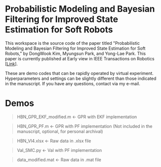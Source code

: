 # Probabilistic Modeling and Bayesian Filtering for Improved State Estimation for Soft Robots
This workspace is the source code of the paper titled "Probabilistic Modeling and Bayesian Filtering for Improved State Estimation for Soft Robots," by DongWook Kim, Myungsun Park, and Yong-Lae Park. This paper is currently published at Early view in IEEE Transactions on Robotics [<a href="https://ieeexplore.ieee.org/document/9380198">Link</a>].

These are demo codes that can be rapidly operated by virtual experiment. Hyperparameters and settings can be slightly different than those indicated in the manuscript.
If you have any questions, contact via my e-mail.

# Demos
> HBN_GPR_EKF_modified.m	<- GPR with EKF implementation

> HBN_GPR_PF.m	<- GPR with PF implementation (Not included in the manuscript, optional, for personal archival)

> HBN_VI4.xlsx	<- Raw data in .xlsx file

> VaI_SMC.py	<- VaI with PF implementation

> data_modified.mat <- Raw data in .mat file
